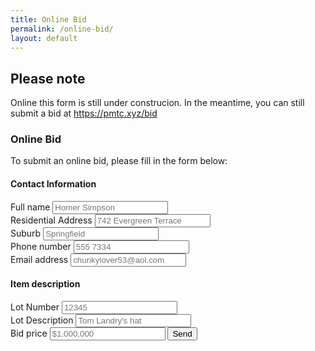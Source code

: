 ```yaml
---
title: Online Bid
permalink: /online-bid/
layout: default
---
```


## Please note
Online this form is still under construcion. In the meantime, you can still submit a bid at https://pmtc.xyz/bid

### Online Bid

To submit an online bid, please fill in the form below:

<form name="online-bid" action="/success/" netlify>
  <div class="form-group">
    <h4>Contact Information</h4>
    <label for="fullName">Full name</label>
    <input type="text" class="form-control col-md-5" placeholder="Homer Simpson">
  </div>
  <div class="form-group">
    <label for="address">Residential Address</label>
    <input type="text" class="form-control col-md-5" placeholder="742 Evergreen Terrace">
  </div>
  <div class="form-group">
    <label for="suburb">Suburb</label>
    <input type="text" class="form-control col-md-5" placeholder="Springfield">
  </div>
  <div class="form-group">
    <label for="phoneNumber">Phone number</label>
    <input type="text" class="form-control col-md-5" placeholder="555 7334">
  </div>
  <div class="form-group">
    <label for="email">Email address</label>
    <input type="email" name="_replyto" class="form-control col-md-5" placeholder="chunkylover53@aol.com">
  </div>
  <h4>Item description</h4>
  <div class="form-group">
    <label for="lotNumber">Lot Number</label>
    <input type="text" class="form-control col-md-5" placeholder="12345">
  </div>
  <div class="form-group">
    <label for="lotDescription">Lot Description</label>
    <input type="text" class="form-control col-md-5" placeholder="Tom Landry's hat">
  </div>
  <div class="form-group">
    <label for="bidPrice">Bid price</label>
    <input type="text" class="form-control col-md-5" placeholder="$1,000,000">
    <input type="submit" class="btn btn-success" value="Send">
    <input type="hidden" name="_next" value="/success/" />
    <input type="hidden" name="_subject" value="Online bid" />
  </div>
</form>
